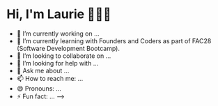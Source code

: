 # Hi, I'm Laurie 🙆🏽‍♂️


- 🔭 I’m currently working on ...
- 🌱 I’m currently learning with Founders and Coders as part of FAC28 (Software Development Bootcamp).
- 👯 I’m looking to collaborate on ...
- 🤔 I’m looking for help with ...
- 💬 Ask me about ...
- 📫 How to reach me: ...
- 😄 Pronouns: ...
- ⚡ Fun fact: ...
-->
